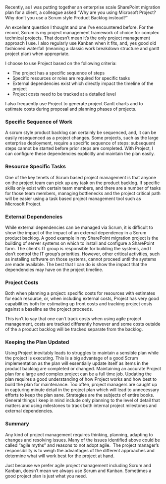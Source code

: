 

Recently, as I was putting together an enterprise scale SharePoint migration plan for a client, a colleague asked “Why are you using Microsoft Project? Why don’t you use a Scrum style Product Backlog instead?”

An excellent question I thought and one I’ve encountered before. For the record, Scrum is my project management framework of choice for complex technical projects. That doesn’t mean it’s the only project management approach I use. I also regularly use Kanban when it fits, and, yes good old fashioned waterfall (meaning a classic work breakdown structure and gantt project plan) when appropriate.

I choose to use Project based on the following criteria:

- The project has a specific sequence of steps
- Specific resources or roles are required for specific tasks
- External dependencies exist which directly impact the timeline of the project
- Project costs need to be tracked at a detailed level

I also frequently use Project to generate project Gantt charts and to estimate costs during proposal and planning phases of projects.

### **Specific Sequence of Work**

A scrum style product backlog can certainly be sequenced, and, it can be easily resequenced as a project changes. Some projects, such as the large enterprise deployment, require a specific sequence of steps: subsequent steps cannot be started before prior steps are completed. With Project, I can configure these dependencies explicitly and maintain the plan easily.

### **Resource Specific Tasks**

One of the key tenets of Scrum based project management is that anyone on the project team can pick up any task on the product backlog. If specific skills only exist with certain team members, and there are a number of tasks for those team members, managing bottlenecks and the project critical path will be easier using a task based project management tool such as Microsoft Project.

### **External Dependencies**

While external dependencies can be managed via Scrum, it is difficult to show the impact of the impact of an external dependency in a Scrum product backlog. A good example in my SharePoint migration project is the building of server systems on which to install and configure a SharePoint farm. The client’s IT group is responsible for building the systems, and I don’t control the IT group’s priorities. However, other critical activities, such as installing software on those systems, cannot proceed until the systems are made available. The best that I can do is show the impact that the dependencies may have on the project timeline.

### **Project Costs**

Both when planning a project: specific costs for resources with estimates for each resource, or, when including external costs, Project has very good capabilities both for estimating up front costs and tracking project costs against a baseline as the project proceeds.

This isn’t to say that one can’t track costs when using agile project management, costs are tracked differently however and some costs outside of the a product backlog will be tracked separate from the backlog.

### **Keeping the Plan Updated**

Using Project inevitably leads to struggles to maintain a sensible plan while the project is executing. This is a big advantage of a good Scrum implementation as the plan will essentially update itself as items in the product backlog are completed or changed. Maintaining an accurate Project plan for a large and complex project can be a full time job. Updating the plan requires a good understanding of how Project works and how best to build the plan for maintenance. Too often, project managers are caught up in capturing minute detail in the project plan which will lead to unnecessary efforts to keep the plan sane. Strategies are the subjects of entire books. General things I keep in mind include only planning to the level of detail that matters and using milestones to track both internal project milestones and external dependencies.

### **Summary**

Any kind of project management requires thinking, planning, adapting to changes and resolving issues. Many of the issues identified above could be called “agile myths” and reasons to not adopt agile.  The project manager’s responsibility is to weigh the advantages of the different approaches and determine what will work best for the project at hand.

Just because we prefer agile project management including Scrum and Kanban, doesn’t mean we always use Scrum and Kanban. Sometimes a good project plan is just what you need.
